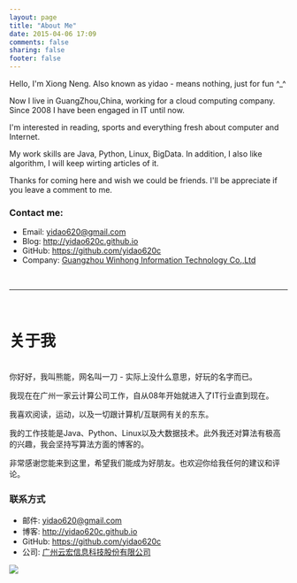 ```yaml
---
layout: page
title: "About Me"
date: 2015-04-06 17:09
comments: false
sharing: false
footer: false
---
```


Hello, I'm Xiong Neng. Also known as yidao - means nothing, just for fun ^_^

Now I live in GuangZhou,China, working for a cloud computing company. Since 2008 I have been engaged in IT until now.

I'm interested in reading, sports and everything fresh about computer and Internet.

My work skills are Java, Python, Linux, BigData. In addition, I also like algorithm, I will keep wirting articles of it.

Thanks for coming here and wish we could be friends. I'll be appreciate if you leave a comment to me.

### Contact me:

* Email: <yidao620@gmail.com>
* Blog: <http://yidao620c.github.io>
* GitHub: <https://github.com/yidao620c>
* Company: [Guangzhou Winhong Information Technology Co.,Ltd](http://www.winhong.com/)

<br />

----------
<br />

# 关于我 
<br />
你好好，我叫熊能，网名叫一刀 - 实际上没什么意思，好玩的名字而已。

我现在在广州一家云计算公司工作，自从08年开始就进入了IT行业直到现在。

我喜欢阅读，运动，以及一切跟计算机/互联网有关的东东。

我的工作技能是Java、Python、Linux以及大数据技术。此外我还对算法有极高的兴趣，我会坚持写算法方面的博客的。

非常感谢您能来到这里，希望我们能成为好朋友。也欢迎你给我任何的建议和评论。

### 联系方式

* 邮件: <yidao620@gmail.com>
* 博客: <http://yidao620c.github.io>
* GitHub: <https://github.com/yidao620c>
* 公司: [广州云宏信息科技股份有限公司](http://www.winhong.com/)

![](http://yidaospace.qiniudn.com/mylove.jpg)